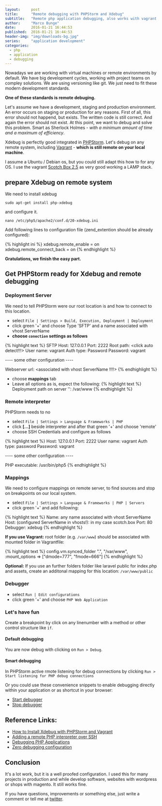 ```yaml
---
layout:     post
title:      "Remote debugging with PHPStorm and Xdebug"
subtitle:   "Remote php application debugging, also works with vagrant!"
author:     "Marco Bunge"
date:       2016-01-21 16:44:53
published:  2016-01-21 16:44:53
header-img: "img/downloads-bg.jpg"
series:     "application development"
categories:
  - php
  - application
  - debugging
---
```


Nowadays we are working with virtual machines or remote environments by default. We have big development cycles, 
working with project teams on compley solutions. We are using versioning like git. We just need to fit these modern development 
standards. 

__One of these standards is remote debuging.__

Let's assume we have a development, staging and production environment. An error occurs on staging or production for any reasons. 
First of all, this error should not happend, but exists. The written code is still correct. And again the error should not exist. 
At this point, we want to debug and solve this problem. Smart as Sherlock Holmes - _with a minimum amount of time and a maximum of efficiency_.

Xdebug is perfectly good integrated in <a href="https://www.jetbrains.com/phpstorm/" target="_blank">PHPStorm</a>. Let's debug on any remote system, 
including <a href="https://www.vagrantup.com/" target="_blank">Vagrant</a> - __which is still remote on your local machine__.

I assume a Ubuntu / Debian os, but you could still adapt this how to for any OS. I use the vagrant <a href="https://box.scotch.io/">Scotch Box 2.5</a> as very good working a LAMP stack.

## prepare Xdebug on remote system

We need to install xdebug

`sudo apt-get install php-xdebug`

and configure it. 

`nano /etc/php5/apache2/conf.d/20-xdebug.ini`

Add following lines to configuration file (zend_extention should be already configured):

{% highlight ini %}
xdebug.remote_enable = on
xdebug.remote_connect_back = on
{% endhighlight %}

__Gratulations, we finish the easy part.__

## Get PHPStorm ready for Xdebug and remote debugging

### Deployment Server

We need to tell PHPStorm were our root location is and how to connect to this location.

- select `File | Settings > Build, Execution, Deployment | Deployment`
- click green '+' and choose Type 'SFTP' and a name associated with vhost ServerName 
- __choose `conection` settings as follows__

{% highlight text %}
SFTP Host: 127.0.0.1
Port: 2222
Root path: <click auto detect!!!>
User name: vagrant
Auth type: Password
Password: vagrant

---- some other configuration ----

Webserver url: <associated with vhost ServerName !!!!>
{% endhighlight %}

- choose __mappings__ tab
- Leave all options as is, expect the following: 
{% highlight text %}
Deployment path on server '<given servername>': /var/www
{% endhighlight %}

### Remote interpreter

PHPStorm needs to no 

- select `File | Settings > Language & Frameworks | PHP`
- click __[...]__ beside interpreter and after that green '+' and choose 'remote'
- choose SSH Credentials and configure as follows

{% highlight text %}
Host: 127.0.0.1 Port: 2222
User name: vagrant
Auth type: password
Password: vagrant

---- some other configuration ----

PHP executable: /usr/bin/php5
{% endhighlight %}

### Mappings

We need to configure mappings on remote server, to find sources and stop on breakpoints on our local system.

- select ```File | Settings > Language & Frameworks | PHP | Servers```
- click green '+' and add following:

{% highlight text %}
Name: any name associated with vhost ServerName 
Host: (configured ServerName in vhosts!): in my case scotch.box
Port: 80
Debugger: xdebug
{% endhighlight %}

__If you use Vagrant:__ root folder (e.g. `/var/www`) should be associated with mounted folder in Vagrantfile:

{% highlight text %}
config.vm.synced_folder ".", "/var/www", :mount_options => ["dmode=777", "fmode=666"]
{% endhighlight %}

__Optional:__ If you use an further folders folder like laravel public for index.php and assets, create an additonal mapping for this location: `/var/www/public`

### Debugger

- select `Run | Edit configurations`
- click green '+' and choose `PHP Web Application`

### Let's have fun

Create a breakpoint by click on any linenumber with a method or other control structure like `ìf`.

#### Default debugging

You are now debug with clicking on `Run > Debug`.

#### Smart debugging

In PHPStorm active rmote listening for debug connections by clicking `Run > Start listening for PHP debug connections`

Or you could use these convenience snippets to enable debugging directly within your application or as shortcut in your browser:

- <a href="javascript:(/** @version 0.5.2 */function() {document.cookie='XDEBUG_SESSION='+'PHPSTORM'+';path=/;';})()">Start debugger</a>
- <a href="javascript:(/** @version 0.5.2 */function() {document.cookie='XDEBUG_SESSION='+''+';expires=Mon, 05 Jul 2000 00:00:00 GMT;path=/;';})()">Stop debugger</a>

## Reference Links:

 - <a href="http://www.sitepoint.com/install-xdebug-phpstorm-vagrant/" target="_blank">How to Install Xdebug with PHPStorm and Vagrant</a>
 - <a href="https://confluence.jetbrains.com/display/PhpStorm/Working+with+Remote+PHP+Interpreters+in+PhpStorm" target="_blank">Adding a remote PHP interpreter over SSH</a>
 - <a href="https://www.jetbrains.com/phpstorm/help/debugging-php-applications.html" target="_blank">Debugging PHP Applications</a>
 - <a href="https://www.jetbrains.com/phpstorm/help/zero-configuration-debugging.html" target="_blank">Zero debugging configuration</a>
 
## Conclusion

It's a lot work, but it is a well proofed configuration. I used this for many projects in production and while develop software, websites with wordpress or shops with magento. It still works fine.

If you have questions, improvements or something else, just write a comment or tell me at <a href="https://twiiter.com/makk_eightbit" target="_blank">twitter</a>.
